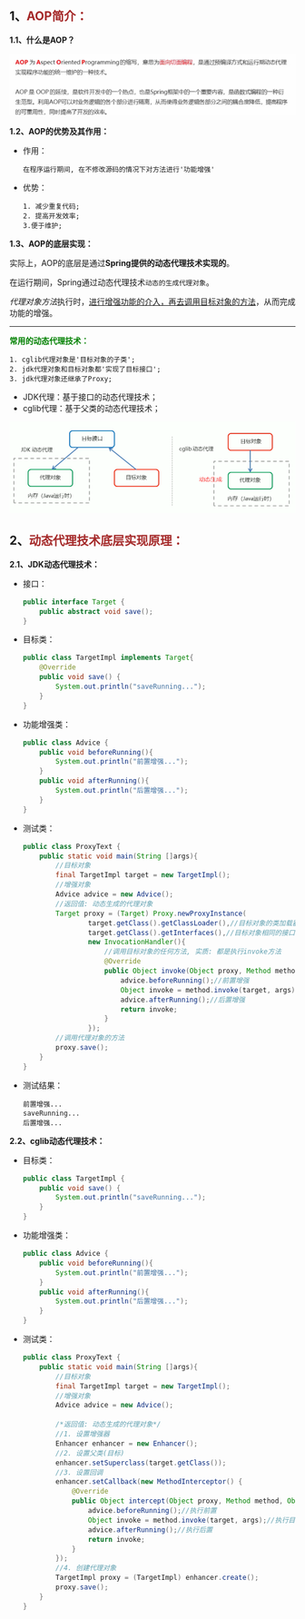 ## 1、<span style="color:brown">AOP简介：</span>

**1.1、什么是AOP？**

![image-20220915192102837](https://raw.githubusercontent.com/root-bine/image/main/Typora-image/AOP%E7%9A%84%E6%A6%82%E5%BF%B5.png)

**1.2、AOP的优势及其作用：**

- 作用：

  ```apl
  在程序运行期间, 在不修改源码的情况下对方法进行'功能增强'
  ```

- 优势：

  ```apl
  1. 减少重复代码;
  2. 提高开发效率;
  3.便于维护;
  ```

**1.3、AOP的底层实现：**

实际上，AOP的底层是通过**Spring提供的动态代理技术实现的**。

在运行期间，Spring通过动态代理技术`动态的生成代理对象`。

*代理对象方法*执行时，<u>进行增强功能的介入，再去调用目标对象的方法</u>，从而完成功能的增强。

---

<span style="color:green">**常用的动态代理技术：**</span>

```apl
1. cglib代理对象是'目标对象的子类';
2. jdk代理对象和目标对象都'实现了目标接口';
3. jdk代理对象还继承了Proxy;
```

- JDK代理：基于接口的动态代理技术；
- cglib代理：基于父类的动态代理技术；

![image-20220915200013469](https://raw.githubusercontent.com/root-bine/image/main/Typora-image/AOP%E7%9A%84%E5%8A%A8%E6%80%81%E7%94%9F%E6%88%90%E6%8A%80%E6%9C%AF.png)



## 2、<span style="color:brown">动态代理技术底层实现原理：</span>

**2.1、JDK动态代理技术：**

- 接口：

  ```java
  public interface Target {
      public abstract void save();
  }
  ```

- 目标类：

  ```java
  public class TargetImpl implements Target{
      @Override
      public void save() {
          System.out.println("saveRunning...");
      }
  }
  ```

- 功能增强类：

  ```java
  public class Advice {
      public void beforeRunning(){
          System.out.println("前置增强...");
      }
      public void afterRunning(){
          System.out.println("后置增强...");
      }
  }
  ```

- 测试类：

  ```java
  public class ProxyText {
      public static void main(String []args){
          //目标对象
          final TargetImpl target = new TargetImpl();
          //增强对象
          Advice advice = new Advice();
          //返回值: 动态生成的代理对象
          Target proxy = (Target) Proxy.newProxyInstance(
                  target.getClass().getClassLoader(),//目标对象的类加载器
                  target.getClass().getInterfaces(),//目标对象相同的接口字节码对象数组
                  new InvocationHandler(){
                      //调用目标对象的任何方法, 实质: 都是执行invoke方法
                      @Override
                      public Object invoke(Object proxy, Method method, Object[] args) throws Throwable {
                          advice.beforeRunning();//前置增强
                          Object invoke = method.invoke(target, args);//执行目标方法
                          advice.afterRunning();//后置增强
                          return invoke;
                      }
                  });
          //调用代理对象的方法
          proxy.save();
      }
  }
  ```
  
- 测试结果：

  ```apl
  前置增强...
  saveRunning...
  后置增强...
  ```

**2.2、cglib动态代理技术：**

- 目标类：

  ```java
  public class TargetImpl {
      public void save() {
          System.out.println("saveRunning...");
      }
  }
  
  ```

- 功能增强类：

  ```java
  public class Advice {
      public void beforeRunning(){
          System.out.println("前置增强...");
      }
      public void afterRunning(){
          System.out.println("后置增强...");
      }
  }
  ```

- 测试类：

  ```java
  public class ProxyText {
      public static void main(String []args){
          //目标对象
          final TargetImpl target = new TargetImpl();
          //增强对象
          Advice advice = new Advice();
  
          /*返回值: 动态生成的代理对象*/
          //1. 设置增强器
          Enhancer enhancer = new Enhancer();
          //2. 设置父类(目标)
          enhancer.setSuperclass(target.getClass());
          //3. 设置回调
          enhancer.setCallback(new MethodInterceptor() {
              @Override
              public Object intercept(Object proxy, Method method, Object[] args, MethodProxy methodProxy) throws Throwable {
                  advice.beforeRunning();//执行前置
                  Object invoke = method.invoke(target, args);//执行目标
                  advice.afterRunning();//执行后置
                  return invoke;
              }
          });
          //4. 创建代理对象
          TargetImpl proxy = (TargetImpl) enhancer.create();
          proxy.save();
      }
  }
  ```